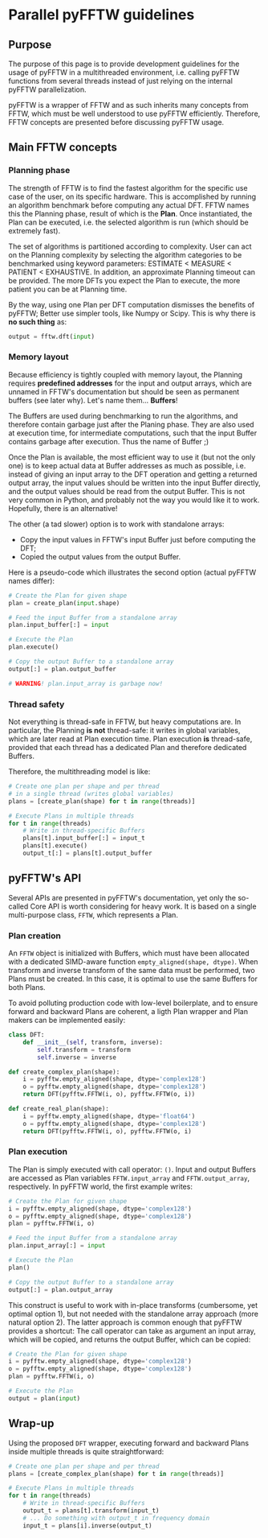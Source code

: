 # Parallel pyFFTW guidelines

## Purpose

The purpose of this page is to provide development guidelines
for the usage of pyFFTW in a multithreaded environment,
i.e. calling pyFFTW functions from several threads
instead of just relying on the internal pyFFTW parallelization.

pyFFTW is a wrapper of FFTW and as such inherits many concepts from FFTW,
which must be well understood to use pyFFTW efficiently.
Therefore, FFTW concepts are presented before discussing pyFFTW usage.

## Main FFTW concepts

### Planning phase

The strength of FFTW is to find the fastest algorithm
for the specific use case of the user, on its specific hardware.
This is accomplished by running an algorithm benchmark before computing any actual DFT.
FFTW names this the Planning phase, result of which is the **Plan**.
Once instantiated, the Plan can be executed,
i.e. the selected algorithm is run (which should be extremely fast).

The set of algorithms is partitioned according to complexity.
User can act on the Planning complexity by selecting the algorithm categories to be benchmarked
using keyword parameters: ESTIMATE < MEASURE < PATIENT < EXHAUSTIVE.
In addition, an approximate Planning timeout can be provided.
The more DFTs you expect the Plan to execute, the more patient you can be at Planning time.

By the way, using one Plan per DFT computation dismisses the benefits of pyFFTW;
Better use simpler tools, like Numpy or Scipy.
This is why there is **no such thing** as:

```python
output = fftw.dft(input)
```

### Memory layout

Because efficiency is tightly coupled with memory layout,
the Planning requires **predefined addresses** for the input and output arrays,
which are unnamed in FFTW's documentation but should be seen as permanent buffers (see later why).
Let's name them... **Buffers**!

The Buffers are used during benchmarking to run the algorithms,
and therefore contain garbage just after the Planing phase.
They are also used at execution time, for intermediate computations,
such that the input Buffer contains garbage after execution.
Thus the name of Buffer ;)

Once the Plan is available, the most efficient way to use it (but not the only one)
is to keep actual data at Buffer addresses as much as possible,
i.e. instead of giving an input array to the DFT operation and getting a returned output array,
the input values should be written into the input Buffer directly,
and the output values should be read from the output Buffer.
This is not very common in Python, and probably not the way you would like it to work.
Hopefully, there is an alternative!

The other (a tad slower) option is to work with standalone arrays:
* Copy the input values in FFTW's input Buffer just before computing the DFT;
* Copied the output values from the output Buffer.

Here is a pseudo-code which illustrates the second option (actual pyFFTW names differ):

```python
# Create the Plan for given shape
plan = create_plan(input.shape)

# Feed the input Buffer from a standalone array
plan.input_buffer[:] = input

# Execute the Plan
plan.execute()

# Copy the output Buffer to a standalone array
output[:] = plan.output_buffer

# WARNING! plan.input_array is garbage now!
```

### Thread safety

Not everything is thread-safe in FFTW, but heavy computations are.
In particular, the Planning **is not** thread-safe:
it writes in global variables, which are later read at Plan execution time.
Plan execution **is** thread-safe, provided that each thread has a dedicated Plan
and therefore dedicated Buffers.

Therefore, the multithreading model is like:

```python
# Create one plan per shape and per thread
# in a single thread (writes global variables)
plans = [create_plan(shape) for t in range(threads)]

# Execute Plans in multiple threads
for t in range(threads)
    # Write in thread-specific Buffers
    plans[t].input_buffer[:] = input_t
    plans[t].execute()
    output_t[:] = plans[t].output_buffer
```

## pyFFTW's API

Several APIs are presented in pyFFTW's documentation,
yet only the so-called Core API is worth considering for heavy work.
It is based on a single multi-purpose class, `FFTW`, which represents a Plan.

### Plan creation

An `FFTW` object is initialized with Buffers,
which must have been allocated with a dedicated SIMD-aware function `empty_aligned(shape, dtype)`.
When transform and inverse transform of the same data must be performed, two Plans must be created.
In this case, it is optimal to use the same Buffers for both Plans.

To avoid polluting production code with low-level boilerplate,
and to ensure forward and backward Plans are coherent,
a ligth Plan wrapper and Plan makers can be implemented easily:

```python
class DFT:
    def __init__(self, transform, inverse):
        self.transform = transform
        self.inverse = inverse

def create_complex_plan(shape):
    i = pyfftw.empty_aligned(shape, dtype='complex128')
    o = pyfftw.empty_aligned(shape, dtype='complex128')
    return DFT(pyfftw.FFTW(i, o), pyfftw.FFTW(o, i))

def create_real_plan(shape):
    i = pyfftw.empty_aligned(shape, dtype='float64')
    o = pyfftw.empty_aligned(shape, dtype='complex128')
    return DFT(pyfftw.FFTW(i, o), pyfftw.FFTW(o, i)
```


### Plan execution

The Plan is simply executed with call operator: `()`.
Input and output Buffers are accessed as Plan variables
`FFTW.input_array` and `FFTW.output_array`, respectively.
In pyFFTW world, the first example writes:

```python
# Create the Plan for given shape
i = pyfftw.empty_aligned(shape, dtype='complex128')
o = pyfftw.empty_aligned(shape, dtype='complex128')
plan = pyfftw.FFTW(i, o)

# Feed the input Buffer from a standalone array
plan.input_array[:] = input

# Execute the Plan
plan()

# Copy the output Buffer to a standalone array
output[:] = plan.output_array
```

This construct is useful to work with in-place transforms (cumbersome, yet optimal option 1),
but not needed with the standalone array approach (more natural option 2).
The latter approach is common enough that pyFFTW provides a shortcut:
The call operator can take as argument an input array, which will be copied,
and returns the output Buffer, which can be copied:

```python
# Create the Plan for given shape
i = pyfftw.empty_aligned(shape, dtype='complex128')
o = pyfftw.empty_aligned(shape, dtype='complex128')
plan = pyfftw.FFTW(i, o)

# Execute the Plan
output = plan(input)
```

## Wrap-up

Using the proposed `DFT` wrapper, executing forward and backward Plans
inside multiple threads is quite straightforward:

```python
# Create one plan per shape and per thread
plans = [create_complex_plan(shape) for t in range(threads)]

# Execute Plans in multiple threads
for t in range(threads)
    # Write in thread-specific Buffers
    output_t = plans[t].transform(input_t)
    # ... Do something with output_t in frequency domain
    input_t = plans[i].inverse(output_t)
```
